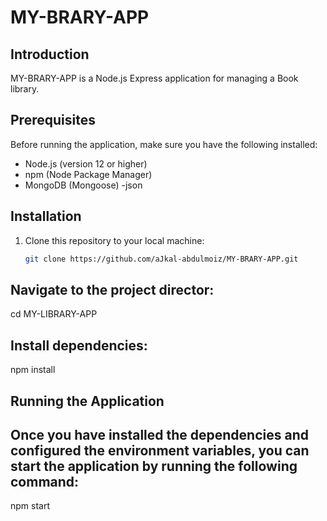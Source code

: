 # MY-BRARY-APP

## Introduction
MY-BRARY-APP is a Node.js Express application for managing a Book library.

## Prerequisites
Before running the application, make sure you have the following installed:
- Node.js (version 12 or higher)
- npm (Node Package Manager)
- MongoDB (Mongoose)
-json

## Installation
1. Clone this repository to your local machine:
   ```bash
   git clone https://github.com/aJkal-abdulmoiz/MY-BRARY-APP.git

## Navigate to the project director:
cd MY-LIBRARY-APP

## Install dependencies:
npm install

## Running the Application
## Once you have installed the dependencies and configured the environment variables, you can start the application by running the following command:

npm start
